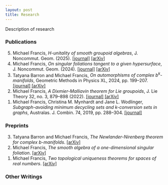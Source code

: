 ```yaml
---
layout: post
title: Research
---
```

<p style="text-align: left">
Description of research
</p>

### Publications

<ol reversed>
  <li>Michael Francis, <em>H-unitality of smooth groupoid algebras</em>, J. Noncommut. Geom. (2025). <a href="https://doi.org/10.4171/jncg/600">[journal]</a> <a href="https://arxiv.org/abs/2307.00232">[arXiv]</a></li>  
  <li>Michael Francis, <em>On singular foliations tangent to a given hypersurface</em>, J. Noncommut. Geom. (2024). <a href="https://doi.org/10.4171/jncg/600">[journal]</a> <a href="https://arxiv.org/abs/2311.03940">[arXiv]</a></li>
  <li>Tatyana Barron and Michael Francis, <em>On automorphisms of complex b<sup>k</sup>-manifolds</em>, Geometric Methods in Physics XL, 2024, pp. 199–207. <a href="https://doi.org/10.1007/978-3-031-62407-0_15">[journal]</a> <a href="https://arxiv.org/abs/2310.08014">[arXiv]</a></li>
  <li>Michael Francis, <em>A Dixmier-Malliavin theorem for Lie groupoids</em>, J. Lie Theory 32, no. 3, 879–898 (2022). <a href="https://www.heldermann.de/JLT/JLT32/JLT323/jlt32041.htm">[journal]</a> <a href="https://arxiv.org/abs/2009.13760">[arXiv]</a></li>
  <li>Michael Francis, Christina M. Mynhardt and Jane L. Wodlinger, <em>Subgraph-avoiding minimum decycling sets and k-conversion sets in graphs</em>, Australas. J. Combin. 74, 2019, pp. 288–304. <a href="https://ajc.maths.uq.edu.au/pdf/74/ajc_v74_p288.pdf">[journal]</a></li>
</ol>

### Preprints

<ol reversed>
  <li>Tatyana Barron and Michael Francis, <em>The Newlander-Nirenberg theorem for complex b-manifolds</em>. <a href="https://arxiv.org/abs/2310.08013">[arXiv]</a></li>  
  <li>Michael Francis, <em>The smooth algebra of a one-dimensional singular foliation</em>. <a href="https://arxiv.org/abs/2011.08422">[arXiv]</a></li>
  <li>Michael Francis, <em>Two topological uniqueness theorems for spaces of real numbers</em>. <a href="https://arxiv.org/abs/1210.1008">[arXiv]</a></li>
</ol>

### Other Writings

<!--
### Projects

<ol reversed>
  <li>item
</ol>
-->
